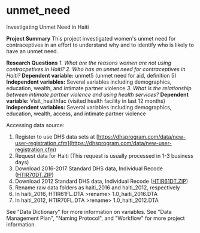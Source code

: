 # unmet_need
Investigating Unmet Need in Haiti 

**Project Summary**
This project investigated women's unmet need for contraceptives in an effort to understand why and to identify who is likely to have an unmet need. 

**Research Questions**
 *1. What are the reasons women are not using contracpetives in Haiti? 
 2. Who has an unmet need for contraceptives in Haiti?* 
 **Dependent variable:** unmet5 (unmet need for aid, definition 5)
**Independent variables:** Several variables including demographics, education, wealth, and intimate partner violence 
 *3.* *What is the relationship between intimate partner violence and using health services?*
**Dependent variable:** Visit_healthfac (visited health facility in last 12 months)
**Independent variables:** Several variables including demographics, education, wealth, access, and intimate partner violence 

Accessing data source: 
1.  Register to use DHS data sets at [https://dhsprogram.com/data/new-user-registration.cfm](https://dhsprogram.com/data/new-user-registration.cfm)    
2.  Request data for Haiti (This request is usually processed in 1-3 business days)
4.  Download 2016-2017 Standard DHS data, Individual Recode ([HTIR70DT.ZIP](https://dhsprogram.com/customcf/legacy/data/download_dataset.cfm?Filename=HTBR70DT.ZIP&Tp=1&Ctry_Code=HT&surv_id=503&dmode=normal))    
5.  Download 2012 Standard DHS data, Individual Recode ([HTIR61DT.ZIP](https://dhsprogram.com/customcf/legacy/data/download_dataset.cfm?Filename=HTBR61DT.ZIP&Tp=1&Ctry_Code=HT&surv_id=368&dmode=normal))  
6.  Rename raw data folders as haiti_2016 and haiti_2012, respectively  
7.  In haiti_2016, HTIR61FL.DTA >rename> 1.0_haiti_2016.DTA    
8.  In haiti_2012, HTIR70FL.DTA >rename> 1.0_haiti_2012.DTA

See "Data Dictionary" for more information on variables. 
See "Data Management Plan", "Naming Protocol", and "Workflow" for more project information. 
